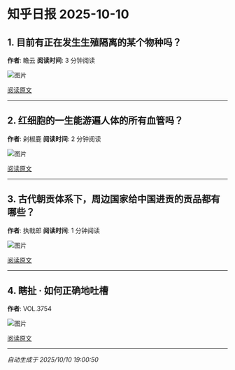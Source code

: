 # 知乎日报 2025-10-10

## 1. 目前有正在发生生殖隔离的某个物种吗？
**作者**: 瞻云
**阅读时间**: 3 分钟阅读

![图片](https://picx.zhimg.com/v2-3b5fb6095b243b4cf78103189e1f6f52.jpg?source=8673f162)

[阅读原文](https://daily.zhihu.com/story/9784508)

---

## 2. 红细胞的一生能游遍人体的所有血管吗？
**作者**: 剁椒鹿
**阅读时间**: 2 分钟阅读

![图片](https://picx.zhimg.com/v2-720eafa627f69874ec6d79b713797d02.jpg?source=8673f162)

[阅读原文](https://daily.zhihu.com/story/9784512)

---

## 3. 古代朝贡体系下，周边国家给中国进贡的贡品都有哪些？
**作者**: 执戟郎
**阅读时间**: 1 分钟阅读

![图片](https://picx.zhimg.com/v2-07c6e41eeec84d92b856850fb86daaa2.jpg?source=8673f162)

[阅读原文](https://daily.zhihu.com/story/9784522)

---

## 4. 瞎扯 · 如何正确地吐槽
**作者**: VOL.3754

![图片](https://pica.zhimg.com/v2-8732fd7724c0e08558f70e1438aa798f.jpg?source=8673f162)

[阅读原文](https://daily.zhihu.com/story/9784524)

---

*自动生成于 2025/10/10 19:00:50*